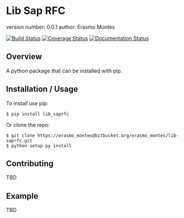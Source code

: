 Lib Sap RFC
===============================

version number: 0.0.1
author: Erasmo Montes

[![Build
Status](https://travis-ci.org/erasmo07/lib_saprfc.svg?branch=master)](https://travis-ci.org/erasmo07/lib_saprfc)
[![Coverage
Status](https://coveralls.io/repos/github/erasmo07/lib_saprfc/badge.svg?branch=master)](https://coveralls.io/github/erasmo07/lib_saprfc?branch=master)
[![Documentation
Status](https://readthedocs.org/projects/lib-saprfc/badge/?version=latest)](http://lib-saprfc.readthedocs.io/en/latest/?badge=latest)

Overview
--------

A python package that can be installed with pip.

Installation / Usage
--------------------

To install use pip:

    $ pip install lib_saprfc


Or clone the repo:

    $ git clone https://erasmo_montes@bitbucket.org/erasmo_montes/lib-saprfc.git 
    $ python setup.py install
    
Contributing
------------

TBD

Example
-------

TBD

